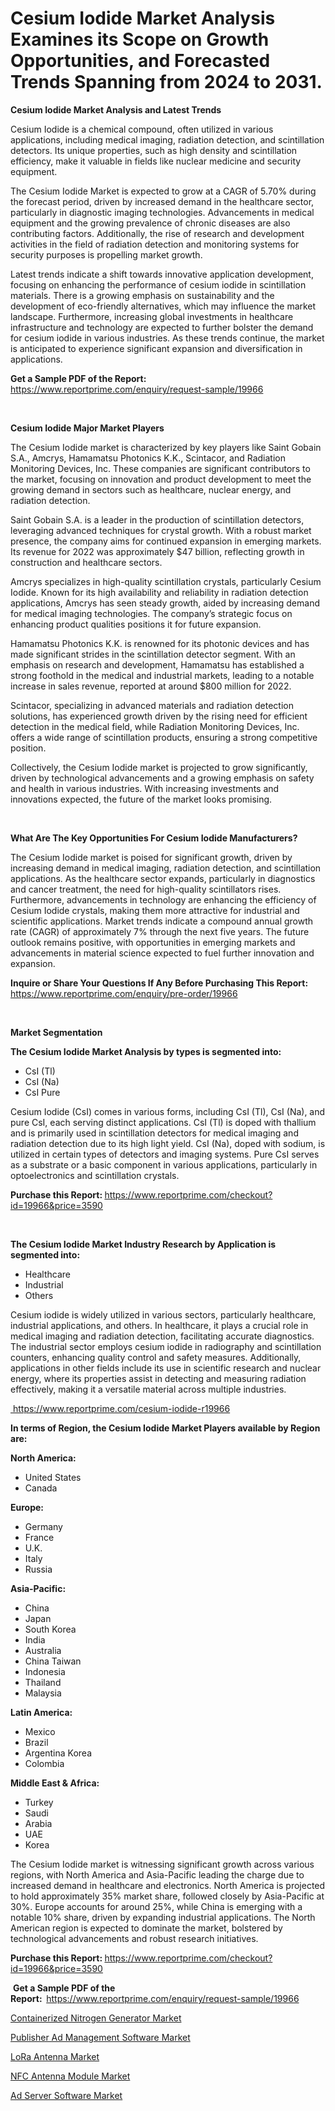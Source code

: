 <p><h1>Cesium Iodide Market Analysis Examines its Scope on Growth Opportunities, and Forecasted Trends Spanning from 2024 to 2031.</h1></p><p><strong>Cesium Iodide Market Analysis and Latest Trends</strong></p>
<p><p>Cesium Iodide is a chemical compound, often utilized in various applications, including medical imaging, radiation detection, and scintillation detectors. Its unique properties, such as high density and scintillation efficiency, make it valuable in fields like nuclear medicine and security equipment.</p><p>The Cesium Iodide Market is expected to grow at a CAGR of 5.70% during the forecast period, driven by increased demand in the healthcare sector, particularly in diagnostic imaging technologies. Advancements in medical equipment and the growing prevalence of chronic diseases are also contributing factors. Additionally, the rise of research and development activities in the field of radiation detection and monitoring systems for security purposes is propelling market growth.</p><p>Latest trends indicate a shift towards innovative application development, focusing on enhancing the performance of cesium iodide in scintillation materials. There is a growing emphasis on sustainability and the development of eco-friendly alternatives, which may influence the market landscape. Furthermore, increasing global investments in healthcare infrastructure and technology are expected to further bolster the demand for cesium iodide in various industries. As these trends continue, the market is anticipated to experience significant expansion and diversification in applications.</p></p>
<p><strong>Get a Sample PDF of the Report:&nbsp;</strong> <a href="https://www.reportprime.com/enquiry/request-sample/19966?utm_campaign=1848&utm_medium=2&utm_source=Github&utm_content=ia&utm_term=24112024&utm_id=cesium-iodide">https://www.reportprime.com/enquiry/request-sample/19966</a></p>
<p>&nbsp;</p>
<p><strong>Cesium Iodide Major Market Players</strong></p>
<p><p>The Cesium Iodide market is characterized by key players like Saint Gobain S.A., Amcrys, Hamamatsu Photonics K.K., Scintacor, and Radiation Monitoring Devices, Inc. These companies are significant contributors to the market, focusing on innovation and product development to meet the growing demand in sectors such as healthcare, nuclear energy, and radiation detection.</p><p>Saint Gobain S.A. is a leader in the production of scintillation detectors, leveraging advanced techniques for crystal growth. With a robust market presence, the company aims for continued expansion in emerging markets. Its revenue for 2022 was approximately $47 billion, reflecting growth in construction and healthcare sectors.</p><p>Amcrys specializes in high-quality scintillation crystals, particularly Cesium Iodide. Known for its high availability and reliability in radiation detection applications, Amcrys has seen steady growth, aided by increasing demand for medical imaging technologies. The company’s strategic focus on enhancing product qualities positions it for future expansion.</p><p>Hamamatsu Photonics K.K. is renowned for its photonic devices and has made significant strides in the scintillation detector segment. With an emphasis on research and development, Hamamatsu has established a strong foothold in the medical and industrial markets, leading to a notable increase in sales revenue, reported at around $800 million for 2022.</p><p>Scintacor, specializing in advanced materials and radiation detection solutions, has experienced growth driven by the rising need for efficient detection in the medical field, while Radiation Monitoring Devices, Inc. offers a wide range of scintillation products, ensuring a strong competitive position.</p><p>Collectively, the Cesium Iodide market is projected to grow significantly, driven by technological advancements and a growing emphasis on safety and health in various industries. With increasing investments and innovations expected, the future of the market looks promising.</p></p>
<p>&nbsp;</p>
<p><strong>What Are The Key Opportunities For Cesium Iodide Manufacturers?</strong></p>
<p><p>The Cesium Iodide market is poised for significant growth, driven by increasing demand in medical imaging, radiation detection, and scintillation applications. As the healthcare sector expands, particularly in diagnostics and cancer treatment, the need for high-quality scintillators rises. Furthermore, advancements in technology are enhancing the efficiency of Cesium Iodide crystals, making them more attractive for industrial and scientific applications. Market trends indicate a compound annual growth rate (CAGR) of approximately 7% through the next five years. The future outlook remains positive, with opportunities in emerging markets and advancements in material science expected to fuel further innovation and expansion.</p></p>
<p><strong>Inquire or Share Your Questions If Any Before Purchasing This Report:</strong> <a href="https://www.reportprime.com/enquiry/pre-order/19966?utm_campaign=1848&utm_medium=2&utm_source=Github&utm_content=ia&utm_term=24112024&utm_id=cesium-iodide">https://www.reportprime.com/enquiry/pre-order/19966</a></p>
<p>&nbsp;</p>
<p><strong>Market Segmentation</strong></p>
<p><strong>The Cesium Iodide Market Analysis by types is segmented into:</strong></p>
<p><ul><li>CsI (Tl)</li><li>CsI (Na)</li><li>CsI Pure</li></ul></p>
<p><p>Cesium Iodide (CsI) comes in various forms, including CsI (Tl), CsI (Na), and pure CsI, each serving distinct applications. CsI (Tl) is doped with thallium and is primarily used in scintillation detectors for medical imaging and radiation detection due to its high light yield. CsI (Na), doped with sodium, is utilized in certain types of detectors and imaging systems. Pure CsI serves as a substrate or a basic component in various applications, particularly in optoelectronics and scintillation crystals.</p></p>
<p><strong>Purchase this Report:&nbsp;</strong><a href="https://www.reportprime.com/checkout?id=19966&price=3590&utm_campaign=1848&utm_medium=2&utm_source=Github&utm_content=ia&utm_term=24112024&utm_id=cesium-iodide">https://www.reportprime.com/checkout?id=19966&price=3590</a></p>
<p>&nbsp;</p>
<p><strong>The Cesium Iodide Market Industry Research by Application is segmented into:</strong></p>
<p><ul><li>Healthcare</li><li>Industrial</li><li>Others</li></ul></p>
<p><p>Cesium iodide is widely utilized in various sectors, particularly healthcare, industrial applications, and others. In healthcare, it plays a crucial role in medical imaging and radiation detection, facilitating accurate diagnostics. The industrial sector employs cesium iodide in radiography and scintillation counters, enhancing quality control and safety measures. Additionally, applications in other fields include its use in scientific research and nuclear energy, where its properties assist in detecting and measuring radiation effectively, making it a versatile material across multiple industries.</p></p>
<p><a href="https://www.reportprime.com/cesium-iodide-r19966?utm_campaign=1848&utm_medium=2&utm_source=Github&utm_content=ia&utm_term=24112024&utm_id=cesium-iodide">&nbsp;https://www.reportprime.com/cesium-iodide-r19966</a></p>
<p><strong>In terms of Region, the Cesium Iodide Market Players available by Region are:</strong></p>
<p>
    <p> <strong> North America: </strong>
        <ul>
            <li>United States</li>
            <li>Canada</li>
        </ul>
        </p> 
    <p> <strong> Europe: </strong>
        <ul>
            <li>Germany</li>
            <li>France</li>
            <li>U.K.</li>
            <li>Italy</li>
            <li>Russia</li>
        </ul>
        </p> 
    <p> <strong> Asia-Pacific: </strong>
        <ul>
            <li>China</li>
            <li>Japan</li>
            <li>South Korea</li>
            <li>India</li>
            <li>Australia</li>
            <li>China Taiwan</li>
            <li>Indonesia</li>
            <li>Thailand</li>
            <li>Malaysia</li>
        </ul>
        </p> 
    <p> <strong> Latin America: </strong>
        <ul>
            <li>Mexico</li>
            <li>Brazil</li>
            <li>Argentina Korea</li>
            <li>Colombia</li>
        </ul>
        </p> 
    <p> <strong> Middle East & Africa: </strong>
        <ul>
            <li>Turkey</li>
            <li>Saudi</li>
            <li>Arabia</li>
            <li>UAE</li>
            <li>Korea</li>
        </ul>
    </p>
    </p>
<p><p>The Cesium Iodide market is witnessing significant growth across various regions, with North America and Asia-Pacific leading the charge due to increased demand in healthcare and electronics. North America is projected to hold approximately 35% market share, followed closely by Asia-Pacific at 30%. Europe accounts for around 25%, while China is emerging with a notable 10% share, driven by expanding industrial applications. The North American region is expected to dominate the market, bolstered by technological advancements and robust research initiatives.</p></p>
<p><strong>Purchase this Report: </strong><a href="https://www.reportprime.com/checkout?id=19966&price=3590&utm_campaign=1848&utm_medium=2&utm_source=Github&utm_content=ia&utm_term=24112024&utm_id=cesium-iodide">https://www.reportprime.com/checkout?id=19966&price=3590</a></p>
<p>&nbsp;<strong>Get a Sample PDF of the Report:&nbsp;&nbsp;</strong><a href="https://www.reportprime.com/enquiry/request-sample/19966?utm_campaign=1848&utm_medium=2&utm_source=Github&utm_content=ia&utm_term=24112024&utm_id=cesium-iodide">https://www.reportprime.com/enquiry/request-sample/19966</a></p>
<p><strong></strong></p>
<p><p><a href="https://www.linkedin.com/pulse/containerized-nitrogen-generator-market-refracting-trends-m6bke?utm_campaign=1848&utm_medium=2&utm_source=Github&utm_content=ia&utm_term=24112024&utm_id=cesium-iodide">Containerized Nitrogen Generator Market</a></p><p><a href="https://issuu.com/reportprime-2/docs/publisher-ad-management-software-ma_391ed318a286f2?utm_campaign=1848&utm_medium=2&utm_source=Github&utm_content=ia&utm_term=24112024&utm_id=cesium-iodide">Publisher Ad Management Software Market</a></p><p><a href="https://www.linkedin.com/pulse/in-depth-lora-antenna-market-review-size-share-82cagr-growth-tlwzf?utm_campaign=1848&utm_medium=2&utm_source=Github&utm_content=ia&utm_term=24112024&utm_id=cesium-iodide">LoRa Antenna Market</a></p><p><a href="https://www.linkedin.com/pulse/nfc-antenna-module-market-global-trends-forecast-2024-2031-70qfc?utm_campaign=1848&utm_medium=2&utm_source=Github&utm_content=ia&utm_term=24112024&utm_id=cesium-iodide">NFC Antenna Module Market</a></p><p><a href="https://issuu.com/reportprime-2/docs/ad-server-software-market-size-2030_bb10bb2264fe41?utm_campaign=1848&utm_medium=2&utm_source=Github&utm_content=ia&utm_term=24112024&utm_id=cesium-iodide">Ad Server Software Market</a></p></p>